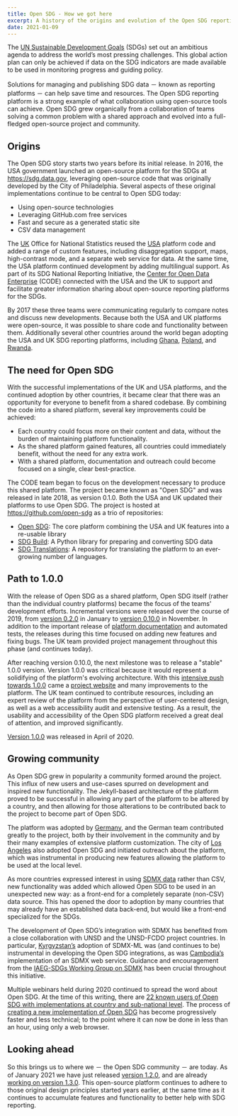 ```yaml
---
title: Open SDG - How we got here
excerpt: A history of the origins and evolution of the Open SDG reporting platform
date: 2021-01-09
---
```

The [UN Sustainable Development
Goals](https://sustainabledevelopment.un.org/sdgs) (SDGs) set out an ambitious
agenda to address the world’s most pressing challenges. This global action plan
can only be achieved if data on the SDG indicators are made available to be used
in monitoring progress and guiding policy.

Solutions for managing and publishing SDG data － known as reporting platforms
－ can help save time and resources. The Open SDG reporting platform is a strong
example of what collaboration using open-source tools can achieve. Open SDG grew
organically from a collaboration of teams solving a common problem with a shared
approach and evolved into a full-fledged open-source project and community.

## Origins

The Open SDG story starts two years before its initial release. In 2016, the USA
government launched an open-source platform for the SDGs at
<https://sdg.data.gov>, leveraging open-source code that
was originally developed by the City of Philadelphia. Several aspects of these
original implementations continue to be central to Open SDG today:

- Using open-source technologies
- Leveraging GitHub.com free services
- Fast and secure as a generated static site
- CSV data management

The [UK](https://sdgdata.gov.uk/) Office for National Statistics reused
the [USA](https://sdg.data.gov/) platform code and added a
range of custom features, including disaggregation support, maps, high-contrast
mode, and a separate web service for data. At the same time, the USA platform
continued development by adding multilingual support. As part of its SDG
National Reporting Initiative, the [Center for Open Data Enterprise](https://www.opendataenterprise.org/)
(CODE) connected with the USA and the UK to support and facilitate greater information
sharing about open-source reporting platforms for the SDGs.

By 2017 these three teams were communicating regularly to compare notes and
discuss new developments. Because both the USA and UK platforms were
open-source, it was possible to share code and functionality between them.
Additionally several other countries around the world began adopting the USA and
UK SDG reporting platforms, including [Ghana](https://sustainabledevelopment-ghana.github.io/),
[Poland](http://sdg.gov.pl/), and [Rwanda](https://sustainabledevelopment-rwanda.github.io/).

## The need for Open SDG

With the successful implementations of the UK and USA platforms, and the
continued adoption by other countries, it became clear that there was an
opportunity for everyone to benefit from a shared codebase. By combining the
code into a shared platform, several key improvements could be achieved:

- Each country could focus more on their content and data, without the burden
  of maintaining platform functionality.
- As the shared platform gained features, all countries could immediately
  benefit, without the need for any extra work.
- With a shared platform, documentation and outreach could become focused on a
  single, clear best-practice.

The CODE team began to focus on the development necessary to produce this shared
platform. The project became known as "Open SDG" and was released in late 2018,
as version 0.1.0. Both the USA and UK updated their platforms to use Open SDG.
The project is hosted at <https://github.com/open-sdg> as a trio of repositories:

- [Open SDG](https://github.com/open-sdg/open-sdg): The core platform
  combining the USA and UK features into a re-usable library
- [SDG Build](https://github.com/open-sdg/sdg-build): A Python library for
  preparing and converting SDG data
- [SDG Translations](https://github.com/open-sdg/sdg-translations): A
  repository for translating the platform to an ever-growing number of
  languages.

## Path to 1.0.0

With the release of Open SDG as a shared platform, Open SDG itself (rather than
the individual country platforms) became the focus of the teams' development
efforts. Incremental versions were released over the course of 2019, from
[version 0.2.0](https://open-sdg.readthedocs.io/en/latest/updates/#020) in January to
[version 0.10.0](https://open-sdg.readthedocs.io/en/latest/updates/#0100) in November. In
addition to the important release of
[platform documentation](https://open-sdg.readthedocs.io/en/latest/) and automated tests,
the releases during this time focused on adding new features and fixing bugs.
The UK team provided project management throughout this phase (and continues
today).

After reaching version 0.10.0, the next milestone was to release a "stable"
1.0.0 version. Version 1.0.0 was critical because it would represent a
solidifying of the platform's evolving architecture. With this
[intensive push towards 1.0.0](https://github.com/open-sdg/open-sdg/issues?q=project%3Aopen-sdg%2Fopen-sdg%2F5+)
came a [project website](https://open-sdg.org/) and many
improvements to the platform. The UK team continued to contribute resources,
including an expert review of the platform from the perspective of user-centered
design, as well as a web accessibility audit and extensive testing. As a result,
the usability and accessibility of the Open SDG platform received a great deal
of attention, and improved significantly.

[Version 1.0.0](https://open-sdg.readthedocs.io/en/latest/updates/#100) was
released in April of 2020.

## Growing community

As Open SDG grew in popularity a community formed around the project. This
influx of new users and use-cases spurred on development and inspired new
functionality. The Jekyll-based architecture of the platform proved to be
successful in allowing any part of the platform to be altered by a country, and
then allowing for those alterations to be contributed back to the project to
become part of Open SDG.

The platform was adopted by
[Germany](https://sustainabledevelopment-germany.github.io/),
and the German team contributed greatly to the project, both by their
involvement in the community and by their many examples of extensive platform
customization. The city of [Los Angeles](https://sdgdata.lamayor.org/) also
adopted Open SDG and initiated outreach about the platform, which was instrumental
in producing new features allowing the platform to be used at the local level.

As more countries expressed interest in using [SDMX data](https://sdmx.org/) rather than
CSV, new functionality was added which allowed Open SDG to be used in an
unexpected new way: as a front-end for a completely separate (non-CSV) data
source. This has opened the door to adoption by many countries that may already
have an established data back-end, but would like a front-end specialized for
the SDGs.

The development of Open SDG’s integration with SDMX has benefited from a close
collaboration with UNSD and the UNSD-FCDO project countries. In particular,
[Kyrgyzstan’s](https://sustainabledevelopment-kyrgyzstan.github.io/) adoption
of SDMX-ML was (and continues to be) instrumental in developing the Open SDG
integrations, as was [Cambodia’s](http://camstat.nis.gov.kh/) implementation of an
SDMX web service. Guidance and encouragement from the [IAEG-SDGs Working Group on
SDMX](https://unstats.un.org/sdgs/iaeg-sdgs/sdmx-working-group/) has been crucial
throughout this initiative.

Multiple webinars held during 2020 continued to spread the word about Open SDG.
At the time of this writing, there are [22 known users of Open SDG with
implementations at country and sub-national level](https://open-sdg.readthedocs.io/en/latest/community/).
The process of [creating a new implementation of Open SDG](https://open-sdg.readthedocs.io/en/latest/quick-start/)
has become progressively faster and less technical; to the point where it can now
be done in less than an hour, using only a web browser.

## Looking ahead

So this brings us to where we － the Open SDG community － are today. As of
January 2021 we have just released [version 1.2.0](https://github.com/open-sdg/open-sdg/releases/tag/1.2.0),
and are already [working on version 1.3.0](https://github.com/orgs/open-sdg/projects/5).
This open-source platform continues to adhere to those original
design principles started years earlier, at the same time as it continues to
accumulate features and functionality to better help with SDG reporting.
